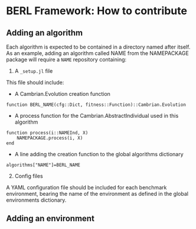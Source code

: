 # BERL Framework: How to contribute

## Adding an algorithm

Each algorithm is expected to be contained in a directory named after itself.   
As an example, adding an algorithm called NAME from the NAMEPACKAGE package will require a `NAME` repository containing:

1. A `_setup.jl` file

This file should include:
- A Cambrian.Evolution creation function
```
function BERL_NAME(cfg::Dict, fitness::Function)::Cambrian.Evolution
```
- A process function for the Cambrian.AbstractIndividual used in this algorithm
```
function process(i::NAMEInd, X)
    NAMEPACKAGE.process(i, X)
end
```

- A line adding the creation function to the global algorithms dictionary 
```
algorithms["NAME"]=BERL_NAME
```

2. Config files

A YAML configuration file should be included for each benchmark environment, bearing the name of the environment as defined in the global environments dictionary.

## Adding an environment
